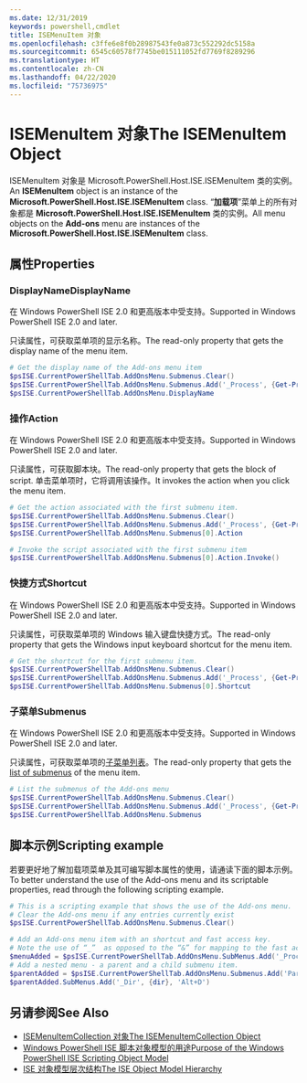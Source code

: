 ```yaml
---
ms.date: 12/31/2019
keywords: powershell,cmdlet
title: ISEMenuItem 对象
ms.openlocfilehash: c3ffe6e8f0b28987543fe0a873c552292dc5158a
ms.sourcegitcommit: 6545c60578f7745be015111052fd7769f8289296
ms.translationtype: HT
ms.contentlocale: zh-CN
ms.lasthandoff: 04/22/2020
ms.locfileid: "75736975"
---
```

# <a name="the-isemenuitem-object"></a><span data-ttu-id="b02ef-103">ISEMenuItem 对象</span><span class="sxs-lookup"><span data-stu-id="b02ef-103">The ISEMenuItem Object</span></span>

<span data-ttu-id="b02ef-104">ISEMenuItem 对象是 Microsoft.PowerShell.Host.ISE.ISEMenuItem 类的实例。  </span><span class="sxs-lookup"><span data-stu-id="b02ef-104">An **ISEMenuItem** object is an instance of the **Microsoft.PowerShell.Host.ISE.ISEMenuItem** class.</span></span>
<span data-ttu-id="b02ef-105">“**加载项**”菜单上的所有对象都是 **Microsoft.PowerShell.Host.ISE.ISEMenuItem** 类的实例。</span><span class="sxs-lookup"><span data-stu-id="b02ef-105">All menu objects on the **Add-ons** menu are instances of the **Microsoft.PowerShell.Host.ISE.ISEMenuItem** class.</span></span>

## <a name="properties"></a><span data-ttu-id="b02ef-106">属性</span><span class="sxs-lookup"><span data-stu-id="b02ef-106">Properties</span></span>

### <a name="displayname"></a><span data-ttu-id="b02ef-107">DisplayName</span><span class="sxs-lookup"><span data-stu-id="b02ef-107">DisplayName</span></span>

<span data-ttu-id="b02ef-108">在 Windows PowerShell ISE 2.0 和更高版本中受支持。</span><span class="sxs-lookup"><span data-stu-id="b02ef-108">Supported in Windows PowerShell ISE 2.0 and later.</span></span>

<span data-ttu-id="b02ef-109">只读属性，可获取菜单项的显示名称。</span><span class="sxs-lookup"><span data-stu-id="b02ef-109">The read-only property that gets the display name of the menu item.</span></span>

```powershell
# Get the display name of the Add-ons menu item
$psISE.CurrentPowerShellTab.AddOnsMenu.Submenus.Clear()
$psISE.CurrentPowerShellTab.AddOnsMenu.Submenus.Add('_Process', {Get-Process}, 'Alt+P')
$psISE.CurrentPowerShellTab.AddOnsMenu.DisplayName
```

### <a name="action"></a><span data-ttu-id="b02ef-110">操作</span><span class="sxs-lookup"><span data-stu-id="b02ef-110">Action</span></span>

<span data-ttu-id="b02ef-111">在 Windows PowerShell ISE 2.0 和更高版本中受支持。</span><span class="sxs-lookup"><span data-stu-id="b02ef-111">Supported in Windows PowerShell ISE 2.0 and later.</span></span>

<span data-ttu-id="b02ef-112">只读属性，可获取脚本块。</span><span class="sxs-lookup"><span data-stu-id="b02ef-112">The read-only property that gets the block of script.</span></span> <span data-ttu-id="b02ef-113">单击菜单项时，它将调用该操作。</span><span class="sxs-lookup"><span data-stu-id="b02ef-113">It invokes the action when you click the menu item.</span></span>

```powershell
# Get the action associated with the first submenu item.
$psISE.CurrentPowerShellTab.AddOnsMenu.Submenus.Clear()
$psISE.CurrentPowerShellTab.AddOnsMenu.Submenus.Add('_Process', {Get-Process}, 'Alt+P')
$psISE.CurrentPowerShellTab.AddOnsMenu.Submenus[0].Action

# Invoke the script associated with the first submenu item
$psISE.CurrentPowerShellTab.AddOnsMenu.Submenus[0].Action.Invoke()
```

### <a name="shortcut"></a><span data-ttu-id="b02ef-114">快捷方式</span><span class="sxs-lookup"><span data-stu-id="b02ef-114">Shortcut</span></span>

<span data-ttu-id="b02ef-115">在 Windows PowerShell ISE 2.0 和更高版本中受支持。</span><span class="sxs-lookup"><span data-stu-id="b02ef-115">Supported in Windows PowerShell ISE 2.0 and later.</span></span>

<span data-ttu-id="b02ef-116">只读属性，可获取菜单项的 Windows 输入键盘快捷方式。</span><span class="sxs-lookup"><span data-stu-id="b02ef-116">The read-only property that gets the Windows input keyboard shortcut for the menu item.</span></span>

```powershell
# Get the shortcut for the first submenu item.
$psISE.CurrentPowerShellTab.AddOnsMenu.Submenus.Clear()
$psISE.CurrentPowerShellTab.AddOnsMenu.Submenus.Add('_Process', {Get-Process}, 'Alt+P')
$psISE.CurrentPowerShellTab.AddOnsMenu.Submenus[0].Shortcut
```

### <a name="submenus"></a><span data-ttu-id="b02ef-117">子菜单</span><span class="sxs-lookup"><span data-stu-id="b02ef-117">Submenus</span></span>

<span data-ttu-id="b02ef-118">在 Windows PowerShell ISE 2.0 和更高版本中受支持。</span><span class="sxs-lookup"><span data-stu-id="b02ef-118">Supported in Windows PowerShell ISE 2.0 and later.</span></span>

<span data-ttu-id="b02ef-119">只读属性，可获取菜单项的[子菜单列表](The-ISEMenuItemCollection-Object.md)。</span><span class="sxs-lookup"><span data-stu-id="b02ef-119">The read-only property that gets the [list of submenus](The-ISEMenuItemCollection-Object.md) of the menu item.</span></span>

```powershell
# List the submenus of the Add-ons menu
$psISE.CurrentPowerShellTab.AddOnsMenu.Submenus.Clear()
$psISE.CurrentPowerShellTab.AddOnsMenu.Submenus.Add('_Process', {Get-Process}, 'Alt+P')
$psISE.CurrentPowerShellTab.AddOnsMenu.Submenus
```

## <a name="scripting-example"></a><span data-ttu-id="b02ef-120">脚本示例</span><span class="sxs-lookup"><span data-stu-id="b02ef-120">Scripting example</span></span>

<span data-ttu-id="b02ef-121">若要更好地了解加载项菜单及其可编写脚本属性的使用，请通读下面的脚本示例。</span><span class="sxs-lookup"><span data-stu-id="b02ef-121">To better understand the use of the Add-ons menu and its scriptable properties, read through the following scripting example.</span></span>

```powershell
# This is a scripting example that shows the use of the Add-ons menu.
# Clear the Add-ons menu if any entries currently exist
$psISE.CurrentPowerShellTab.AddOnsMenu.Submenus.Clear()

# Add an Add-ons menu item with an shortcut and fast access key.
# Note the use of “_”  as opposed to the “&” for mapping to the fast access key letter for the menu item.
$menuAdded = $psISE.CurrentPowerShellTab.AddOnsMenu.SubMenus.Add('_Process', {Get-Process}, 'Alt+P')
# Add a nested menu - a parent and a child submenu item.
$parentAdded = $psISE.CurrentPowerShellTab.AddOnsMenu.Submenus.Add('Parent', $null, $null)
$parentAdded.SubMenus.Add('_Dir', {dir}, 'Alt+D')
```

## <a name="see-also"></a><span data-ttu-id="b02ef-122">另请参阅</span><span class="sxs-lookup"><span data-stu-id="b02ef-122">See Also</span></span>

- [<span data-ttu-id="b02ef-123">ISEMenuItemCollection 对象</span><span class="sxs-lookup"><span data-stu-id="b02ef-123">The ISEMenuItemCollection Object</span></span>](The-ISEMenuItemCollection-Object.md)
- [<span data-ttu-id="b02ef-124">Windows PowerShell ISE 脚本对象模型的用途</span><span class="sxs-lookup"><span data-stu-id="b02ef-124">Purpose of the Windows PowerShell ISE Scripting Object Model</span></span>](Purpose-of-the-Windows-PowerShell-ISE-Scripting-Object-Model.md)
- [<span data-ttu-id="b02ef-125">ISE 对象模型层次结构</span><span class="sxs-lookup"><span data-stu-id="b02ef-125">The ISE Object Model Hierarchy</span></span>](The-ISE-Object-Model-Hierarchy.md)
